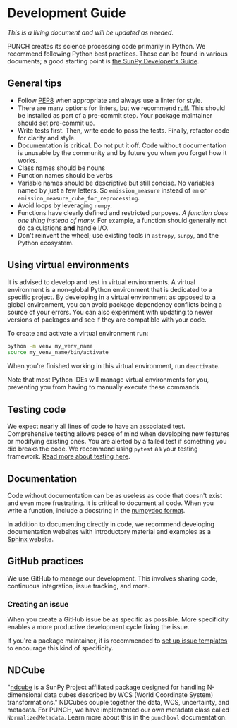 # Development Guide

*This is a living document and will be updated as needed.*

PUNCH creates its science processing code primarily in Python. We recommend following Python best practices. 
These can be found in various documents; a good starting point is [the SunPy Developer's Guide](https://docs.sunpy.org/en/latest/dev_guide/index.html). 

## General tips

- Follow [PEP8](https://peps.python.org/pep-0008/) when appropriate and always use a linter for style.
- There are many options for linters, but we recommend [ruff](https://github.com/astral-sh/ruff). This should be installed as part of a pre-commit step. Your package maintainer should set pre-commit up. 
- Write tests first. Then, write code to pass the tests. Finally, refactor code for clarity and style.
- Documentation is critical. Do not put it off. Code without documentation is unusable by the community and by future you when you forget how it works. 
- Class names should be nouns
- Function names should be verbs
- Variable names should be descriptive but still concise. No variables named by just a few letters. So `emission_measure` instead of `em` or `emission_measure_cube_for_reprocessing`. 
- Avoid loops by leveraging `numpy`.
- Functions have clearly defined and restricted purposes. *A function does one thing instead of many.* For example, a function should generally not do calculations **and** handle I/O.
- Don't reinvent the wheel; use existing tools in `astropy`, `sunpy`, and the Python ecosystem. 

## Using virtual environments

It is advised to develop and test in virtual environments. A virtual environment is a non-global Python environment that is dedicated to a specific project. 
By developing in a virtual environment as opposed to a global environment, you can avoid package dependency conflicts being a source of your errors. 
You can also experiment with updating to newer versions of packages and see if they are compatible with your code. 

To create and activate a virtual environment run:

```sh
python -m venv my_venv_name
source my_venv_name/bin/activate
```

When you're finished working in this virtual environment, run `deactivate`. 

Note that most Python IDEs will manage virtual environments for you, preventing you from having to manually execute these commands. 

## Testing code

We expect nearly all lines of code to have an associated test. Comprehensive testing allows peace of mind when developing new features or modifying existing ones. 
You are alerted by a failed test if something you did breaks the code. We recommend using `pytest` as your testing framework. 
[Read more about testing here](https://docs.sunpy.org/en/latest/dev_guide/contents/tests.html). 

## Documentation

Code without documentation can be as useless as code that doesn't exist and even more frustrating. It is critical to document all code. 
When you write a function, include a docstring in the [numpydoc format](https://numpydoc.readthedocs.io/en/latest/format.html#docstring-standard). 

In addition to documenting directly in code, we recommend developing documentation websites with introductory material and examples as a [Sphinx website](https://www.sphinx-doc.org/en/master/). 

## GitHub practices

We use GitHub to manage our development. This involves sharing code, continuous integration, issue tracking, and more. 

### Creating an issue

When you create a GitHub issue be as specific as possible. More specificity enables a more productive development cycle fixing the issue. 

If you're a package maintainer, it is recommended to 
[set up issue templates](https://docs.github.com/en/communities/using-templates-to-encourage-useful-issues-and-pull-requests/configuring-issue-templates-for-your-repository)
to encourage this kind of specificity. 

## NDCube

"[ndcube](https://docs.sunpy.org/projects/ndcube/en/stable/) is a SunPy Project affiliated package designed for handling N-dimensional data cubes described by WCS (World Coordinate System) transformations." 
NDCubes couple together the data, WCS, uncertainty, and metadata. For PUNCH, we have implemented our own metadata class called `NormalizedMetadata`. Learn more about this in the `punchbowl` documentation. 

